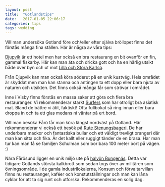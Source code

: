 ```yaml
---
layout: post
title:  "Gotlandstips"
date:   2017-01-05 22:06:17
categories: tips
tags: wedding
---
```

Vill man undersöka Gotland före och/eller efter själva bröllopet finns det förstås många fina ställen. Här är några av våra tips:

[Djupvik](http://www.djupvikhotel.com) är ett hotel men har också en bra restaurang en bit ovanför en fin, gammal fiskarby. Här kan man äta och dricka gott och ha en härlig utsikt både över byn och ut mot [Lilla och Stora Karlsö](http://www.storakarlso.se/).

Från Djupvik kan man också köra söderut på en unik kustväg. Hela området är skyddat men man kan stanna och antingen ta ett dopp eller bara njuta av naturen och utsikten. Det finns också många får som strövar i området.

Inne i Visby finns förstås en massa saker att göra och flera bra restauranger. Vi rekommenderar starkt [Surfers](http://www.surfersvisby.se) som har otroligt bra asiatisk mat. Bland de bättre vi ätit, faktiskt! Ofta fullbokat så ring innan eller bara droppa in och ta ett glas medans ni väntar på ert bord.

Vill man besöka Fårö får man köra längst nordväst på Gotland. Här rekommenderar vi också ett besök på [Rute Stenungsbageri](http://rutestenugnsbageri.se). De har underbara mackor och fantastiska bullar och ett väldigt trevligt orangeri där man kan sitta och fika. Är det kallt eller ruggigt tänder de en brasa. Har man tur kan man få se familjen Schulman som bor bara 100 meter bort på vägen. :)

Nära Fårösund ligger en unik miljö ute på [halvön Bungenäs](http://www.gotland.net/plats/bungenas). Detta var tidigare Gotlands största kalkbrott som sedan togs över av militären som övningsområde. I de gamla industrilokalerna, Konsum och förvaltarvillan finns nu restauranger, kaféer och konstutställningar och man kan låna cyklar för att ta sig runt och utforska. Rekommenderas en solig dag. 